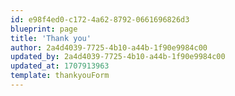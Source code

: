 ```yaml
---
id: e98f4ed0-c172-4a62-8792-0661696826d3
blueprint: page
title: 'Thank you'
author: 2a4d4039-7725-4b10-a44b-1f90e9984c00
updated_by: 2a4d4039-7725-4b10-a44b-1f90e9984c00
updated_at: 1707913963
template: thankyouForm
---
```

